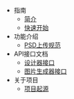 * 指南
    * [简介](articles/1687849059649.md)
    * [快速开始](articles/1689319644311.md)
* 功能介绍
    * [PSD上传规范](articles/1687855172725.md)
* API接口文档
    * [设计器接口](https://xp.palxp.com/apidoc/index.html)
    * [图片生成器接口](https://xp.palxp.com/apidoc/screenshot.html)
* 关于项目
    * [项目起源](articles/1689319986889.md)
